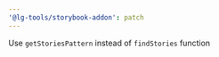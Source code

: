 ```yaml
---
'@lg-tools/storybook-addon': patch
---
```


Use `getStoriesPattern` instead of `findStories` function
